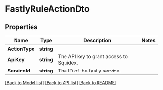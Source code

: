 # FastlyRuleActionDto

## Properties

Name | Type | Description | Notes
------------ | ------------- | ------------- | -------------
**ActionType** | **string** |  | 
**ApiKey** | **string** | The API key to grant access to Squidex. | 
**ServiceId** | **string** | The ID of the fastly service. | 

[[Back to Model list]](../README.md#documentation-for-models) [[Back to API list]](../README.md#documentation-for-api-endpoints) [[Back to README]](../README.md)



